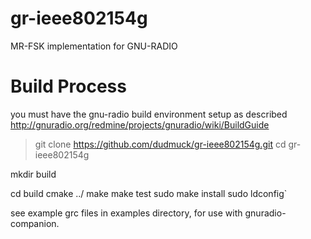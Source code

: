 gr-ieee802154g
==============

MR-FSK implementation for GNU-RADIO

Build Process
==================
you must have the gnu-radio build environment setup as described http://gnuradio.org/redmine/projects/gnuradio/wiki/BuildGuide

> git clone https://github.com/dudmuck/gr-ieee802154g.git
> cd gr-ieee802154g

mkdir build

cd build
cmake ../
make
make test
sudo make install
sudo ldconfig`


see example grc files in examples directory, for use with gnuradio-companion.
